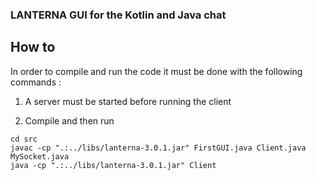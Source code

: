 ### LANTERNA GUI for the Kotlin and Java chat

## How to


In order to compile and run the code it must be done with the following commands :

1. A server must be started before running the client

2. Compile and then run

```
cd src
javac -cp ".:../libs/lanterna-3.0.1.jar" FirstGUI.java Client.java MySocket.java
java -cp ".:../libs/lanterna-3.0.1.jar" Client

```
